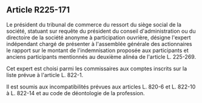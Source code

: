 Article R225-171
----
Le président du tribunal de commerce du ressort du siège social de la société,
statuant sur requête du président du conseil d'administration ou du directoire
de la société anonyme à participation ouvrière, désigne l'expert indépendant
chargé de présenter à l'assemblée générale des actionnaires le rapport sur le
montant de l'indemnisation proposée aux participants et anciens participants
mentionnés au deuxième alinéa de l'article L. 225-269.

Cet expert est choisi parmi les commissaires aux comptes inscrits sur la liste
prévue à l'article L. 822-1.

Il est soumis aux incompatibilités prévues aux articles L. 820-6 et L. 822-10 à
L. 822-14 et au code de déontologie de la profession.

